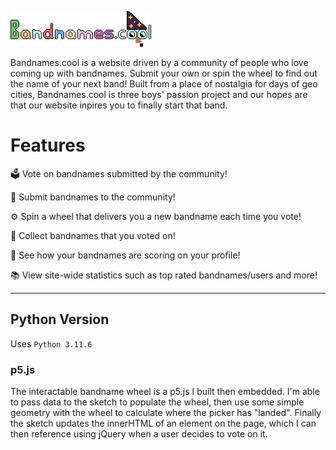 
[<img src="static/images/website_logo.png">](https://www.bandnames.cool/)

Bandnames.cool is a website driven by a community of people who love coming up with bandnames. Submit your own or spin the wheel to find out the name of your next band! 
Built from a place of nostalgia for days of geo cities, Bandnames.cool is three boys' passion project and our hopes are that our website inpires you to finally start that band. 

# Features

🗳 Vote on bandnames submitted by the community! 

🥁 Submit bandnames to the community! 

⚙️ Spin a wheel that delivers you a new bandname each time you vote!

🎸 Collect bandnames that you voted on!

🎹 See how your bandnames are scoring on your profile!

📚 View site-wide statistics such as top rated bandnames/users and more!

---

## Python Version
Uses `Python 3.11.6`

### p5.js
The interactable bandname wheel is a p5.js I built then embedded. I'm able to pass data to the sketch to populate the wheel, then use some simple geometry with the wheel to calculate where the picker has "landed". Finally the sketch updates the innerHTML of an element on the page, which I can then reference using jQuery when a user decides to vote on it. 
